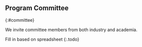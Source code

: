 ## Program Committee
{:#committee}

<!-- Names and affiliations of potential PC members (at least 50% of PC members should have been confirmed)
We strongly encourage the workshop organisers to strive for gender, location, and institution diversity in the organisation and program committee, as well as efforts to broaden the participation of underrepresented and underserved minority groups. -->

We invite committee members from both industry and academia.

Fill in based on spreadsheet
{:.todo}
